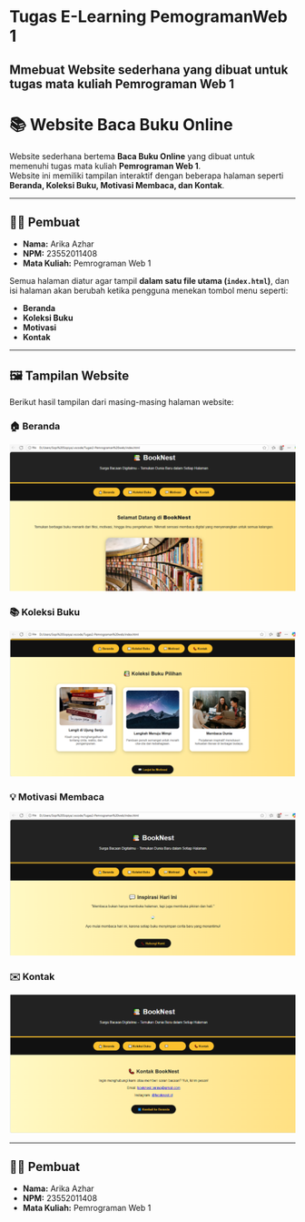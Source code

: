 # Tugas E-Learning PemogramanWeb 1
   Mmebuat Website sederhana yang dibuat untuk tugas mata kuliah Pemrograman Web 1
   ---

# 📚 Website Baca Buku Online

Website sederhana bertema **Baca Buku Online** yang dibuat untuk memenuhi tugas mata kuliah **Pemrograman Web 1**.  
Website ini memiliki tampilan interaktif dengan beberapa halaman seperti **Beranda, Koleksi Buku, Motivasi Membaca, dan Kontak**.

---

## 👩‍💻 Pembuat

- **Nama:** Arika Azhar  
- **NPM:** 23552011408  
- **Mata Kuliah:** Pemrograman Web 1  

Semua halaman diatur agar tampil **dalam satu file utama (`index.html`)**, dan isi halaman akan berubah ketika pengguna menekan tombol menu seperti:
- **Beranda**
- **Koleksi Buku**
- **Motivasi**
- **Kontak**

---

## 🖼️ Tampilan Website

Berikut hasil tampilan dari masing-masing halaman website:

### 🏠 Beranda
![Tampilan Beranda](beranda.png.png)

### 📚 Koleksi Buku
![Tampilan Koleksi Buku](koleksi.png.png)

### 💡 Motivasi Membaca
![Tampilan Motivasi](motivasi.png.png)

### ✉️ Kontak
![Tampilan Kontak](kontak.png.png)

---
## 👩‍💻 Pembuat

- **Nama:** Arika Azhar  
- **NPM:** 23552011408  
- **Mata Kuliah:** Pemrograman Web 1  


